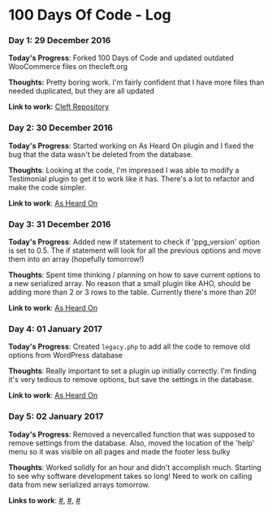 # 100 Days Of Code - Log

### Day 1: 29 December 2016

**Today's Progress**: Forked 100 Days of Code and updated outdated WooCommerce files on thecleft.org

**Thoughts:** Pretty boring work. I'm fairly confident that I have more files than needed duplicated, but they are all updated

**Link to work:** [Cleft Repository](https://github.com/DustinHartzler/TheCLEFT/commit/2733f569770d2cf39a49ac5677095e0b818585ff)

### Day 2: 30 December 2016

**Today's Progress**: Started working on As Heard On plugin and I fixed the bug that the data wasn't be deleted from the database.

**Thoughts**: Looking at the code, I'm impressed I was able to modify a Testimonial plugin to get it to work like it has. There's a lot to refactor and make the code simpler.

**Link to work**: [As Heard On](https://github.com/DustinHartzler/As-Heard-On/commit/3ae18b85dd2208a690456a1135633c7323017627)

### Day 3: 31 December 2016

**Today's Progress**: Added new if statement to check if 'ppg_version' option is set to 0.5. The if statement will look for all the previous options and move them into an array (hopefully tomorrow!)

**Thoughts**: Spent time thinking / planning on how to save current options to a new serialized array. No reason that a small plugin like AHO, should be adding more than 2 or 3 rows to the table. Currently there's more than 20!

**Link to work**: [As Heard On](https://github.com/DustinHartzler/As-Heard-On/commit/fc5d79d15804e5eec18ae811496422141f820566)

### Day 4: 01 January 2017

**Today's Progress**: Created `legacy.php` to add all the code to remove old options from WordPress database

**Thoughts**: Really important to set a plugin up initially correctly. I'm finding it's very tedious to remove options, but save the settings in the database.

**Link to work**: [As Heard On](https://github.com/DustinHartzler/As-Heard-On/commit/b5514b245aee953ea78651ea72074c86b771157c)

### Day 5: 02 January 2017

**Today's Progress**: Removed a nevercalled function that was supposed to remove settings from the database. Also, moved the location of the 'help' menu so it was visible on all pages and made the footer less bulky

**Thoughts**: Worked solidly for an hour and didn't accomplish much. Starting to see why software development takes so long! Need to work on calling data from new serialized arrays tomorrow.

**Links to work**: [#](https://github.com/DustinHartzler/As-Heard-On/commit/2dbbd5b9c7e513930e9a57927105c7d5c89fe265), [#](https://github.com/DustinHartzler/As-Heard-On/commit/8a0e92a16b32d4e9dc23a3e7681f68505db585c2), [#](https://github.com/DustinHartzler/As-Heard-On/commit/54b90a1da2a637f0ace338c18ff13f21561e49a1)
